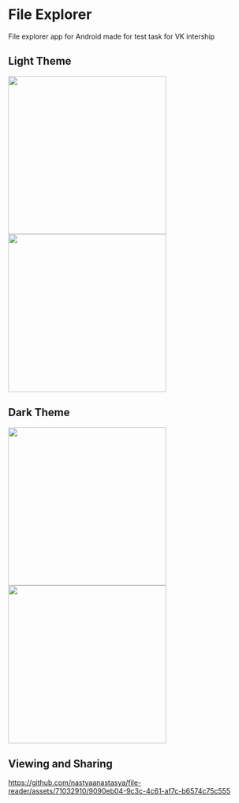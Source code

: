 # File Explorer
File explorer app for Android made for test task for VK intership

## Light Theme
<img src="https://github.com/nastyaanastasya/file-reader/assets/71032910/c6dc3d1f-516a-45e1-a50b-59b4a6973112" width="320" heigth="600"/>
<img src="https://github.com/nastyaanastasya/file-reader/assets/71032910/43255381-8165-472e-808a-6c38caa80582" width="320" heigth="600"/>

## Dark Theme
<img src="https://github.com/nastyaanastasya/file-reader/assets/71032910/d73b9d7b-08ce-4313-a54e-51afb0980b8b" width="320" heigth="600"/>
<img src="https://github.com/nastyaanastasya/file-reader/assets/71032910/28ab3aea-8ce1-41c3-ae5a-85759bb9095e" width="320" heigth="600"/>

## Viewing and Sharing
https://github.com/nastyaanastasya/file-reader/assets/71032910/9090eb04-9c3c-4c61-af7c-b6574c75c555

